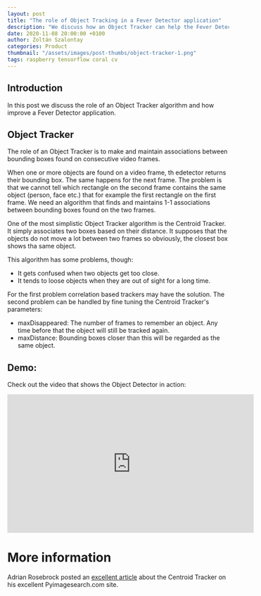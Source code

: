 ```yaml
---
layout: post
title: "The role of Object Tracking in a Fever Detector application"
description: "We discuss how an Object Tracker can help the Fever Detector camera whe objects disappear temporarily"
date: 2020-11-08 20:00:00 +0100
author: Zoltán Szalontay
categories: Product
thumbnail: "/assets/images/post-thumbs/object-tracker-1.png"
tags: raspberry tensorflow coral cv
---
```

## Introduction

In this post we discuss the role of an Object Tracker algorithm and how improve a Fever Detector application.

## Object Tracker

The role of an Object Tracker is to make and maintain associations between bounding boxes found on consecutive video frames.

When one or more objects are found on a video frame, th edetector returns their bounding box. The same happens for the next frame. The problem is that we cannot tell which rectangle on the second frame contains the same object (person, face etc.) that for example the first rectangle on the first frame. We need an algorithm that finds and maintains 1-1 associations between bounding boxes found on the two frames.

One of the most simplistic Object Tracker algorithm is the Centroid Tracker. It simply associates two boxes based on their distance. It supposes that the objects do not move a lot between two frames so obviously, the closest box shows tha same object.

This algorithm has some problems, though:
* It gets confused when two objects get too close.
* It tends to loose objects when they are out of sight for a long time.

For the first problem correlation based trackers may have the solution. The second problem can be handled by fine tuning the Centroid Tracker's parameters:
* maxDisappeared: The number of frames to remember an object. Any time before that the object will still be tracked again.
* maxDistance: Bounding boxes closer than this will be regarded as the same object.

## Demo:

Check out the video that shows the Object Detector in action:
<iframe
  width="560" 
  height="315" 
  src="https://youtu.be/embed/hqLGBOBQ7_4" 
  frameborder="0" 
  allow="accelerometer; autoplay; clipboard-write; encrypted-media; gyroscope; picture-in-picture" 
  allowfullscreen>
</iframe>

# More information

Adrian Rosebrock posted an [excellent article](https://www.pyimagesearch.com/2018/07/23/simple-object-tracking-with-opencv/) about the Centroid Tracker on his excellent Pyimagesearch.com site.